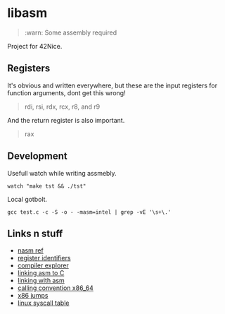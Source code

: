 # libasm

> :warn: Some assembly required

Project for 42Nice.

## Registers

It's obvious and written everywhere, but these are the input registers for function arguments, dont get this wrong!

> rdi, rsi, rdx, rcx, r8, and r9

And the return register is also important.

> rax

## Development

Usefull watch while writing assmebly.
```
watch "make tst && ./tst"
```

Local gotbolt.
```
gcc test.c -c -S -o - -masm=intel | grep -vE '\s+\.'
```

## Links n stuff

- [nasm ref](https://www.cs.uaf.edu/2017/fall/cs301/reference/x86_64.html)
- [register identifiers](https://en.wikibooks.org/wiki/X86_Assembly/X86_Architecture)
- [compiler explorer](https://godbolt.org/)
- [linking asm to C](https://stackoverflow.com/questions/24991944/linking-c-with-nasm#answer-24992571)
- [linking with asm](https://wjwrobot.github.io/2020/01/28/Link-Static-Dynamic-Library-in-C-C-on-Linux/)
- [calling convention x86_64](https://www.nasm.us/doc/nasmdo12.html)
- [x86 jumps](http://www.unixwiz.net/techtips/x86-jumps.html)
- [linux syscall table](https://filippo.io/linux-syscall-table/)

